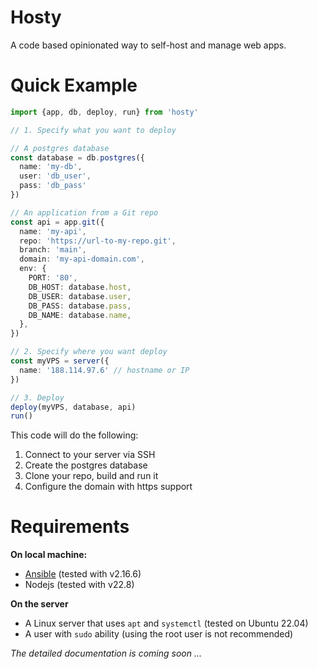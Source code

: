# Hosty

A code based opinionated way to self-host and manage web apps.

# Quick Example

```ts
import {app, db, deploy, run} from 'hosty'

// 1. Specify what you want to deploy

// A postgres database
const database = db.postgres({
  name: 'my-db',
  user: 'db_user',
  pass: 'db_pass'
})

// An application from a Git repo
const api = app.git({
  name: 'my-api',
  repo: 'https://url-to-my-repo.git',
  branch: 'main',
  domain: 'my-api-domain.com',
  env: {
    PORT: '80',
    DB_HOST: database.host,
    DB_USER: database.user,
    DB_PASS: database.pass,
    DB_NAME: database.name,
  },
})

// 2. Specify where you want deploy
const myVPS = server({
  name: '188.114.97.6' // hostname or IP
})

// 3. Deploy
deploy(myVPS, database, api)
run()
```

This code will do the following:
1. Connect to your server via SSH
2. Create the postgres database
3. Clone your repo, build and run it
4. Configure the domain with https support

# Requirements
**On local machine:**
- [Ansible](https://www.ansible.com/) (tested with v2.16.6)
- Nodejs (tested with v22.8)

**On the server**
- A Linux server that uses `apt` and `systemctl` (tested on Ubuntu 22.04)
- A user with `sudo` ability (using the root user is not recommended)

_The detailed documentation is coming soon ..._